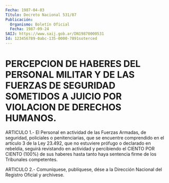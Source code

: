```yaml
---
Fecha: 1987-04-03
Título: Decreto Nacional 531/87
Publicación:
  Organismo: Boletín Oficial
  Fecha: 1987-09-24
SAIJ: https://www.saij.gob.ar/DN19870000531
Id: 123456789-0abc-135-0000-7891soterced
---
```

# PERCEPCION DE HABERES DEL PERSONAL MILITAR Y DE LAS FUERZAS DE SEGURIDAD SOMETIDOS A JUICIO POR VIOLACION DE DERECHOS HUMANOS.

<a id="1"></a>
ARTICULO  1.-  El  Personal en actividad de las Fuerzas Armadas, de seguridad,  policiales    o    penitenciarias,   que  se  encuentre comprendido  en  el artículo 3 de la Ley 23.492, que  no  estuviere prófugo o declarado  en rebeldía, seguirá revistando en actividad y percibiendo el CIENTO  POR CIENTO (100%) de sus haberes hasta tanto haya sentencia firme de los Tribunales competentes.

<a id="2"></a>
ARTICULO  2.- Comuníquese, publíquese, dése a la Dirección Nacional del Registro Oficial y archívese.
